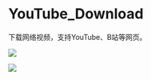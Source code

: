 # YouTube_Download
下载网络视频，支持YouTube、B站等网页。


![](https://imgkr.cn-bj.ufileos.com/1b196cd8-f753-4512-9e22-198d4df996cc.png)

![](https://imgkr.cn-bj.ufileos.com/1d35f8da-b759-4205-aa6a-cf4c9f87a6ad.png)
